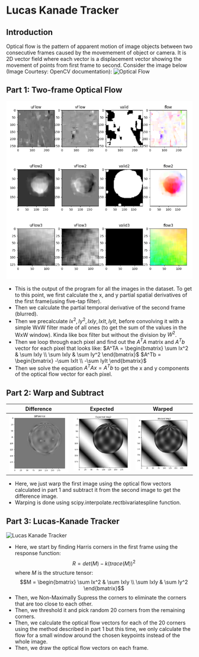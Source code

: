 # Lucas Kanade Tracker

## Introduction

Optical flow is the pattern of apparent motion of image objects between two consecutive frames caused by the movemement of object or camera. It is 2D vector field where each vector is a displacement vector showing the movement of points from first frame to second. Consider the image below (Image Courtesy: OpenCV documentation):
![Optical Flow](https://docs.opencv.org/3.4.0/optical_flow_basic1.jpg)

## Part 1: Two-frame Optical Flow

![Two Frame Optical Flow](/Outputs/Part1All.png)

- This is the output of the program for all the images in the dataset. To get to this point, we first calculate the x, and y partial spatial derivatives of the first frame(using five-tap filter).
- Then we calculate the partial temporal derivative of the second frame (blurred).
- Then we precalculate $Ix^2, Iy^2, IxIy, IxIt, IyIt,$ before convolving it with a simple WxW filter made of all ones (to get the sum of the values in the WxW window). Kinda like box filter but without the division by $W^2$.
- Then we loop through each pixel and find out the $A^TA$ matrix and $A^Tb$ vector for each pixel that looks like: 
$A^TA = \begin{bmatrix} \sum Ix^2 & \sum IxIy \\ \sum IxIy & \sum Iy^2 \end{bmatrix}$
$A^Tb = \begin{bmatrix} -\sum IxIt \\ -\sum IyIt \end{bmatrix}$
- Then we solve the equation $A^TAx = A^Tb$ to get the x and y components of the optical flow vector for each pixel.

## Part 2: Warp and Subtract

<!-- Make table for 3 images -->

| Difference                                         | Expected                                         | Warped                                         |
| -------------------------------------------------- | ------------------------------------------------ | ---------------------------------------------- |
| ![Warp and Subtract](/Outputs/Part2Difference.png) | ![Warp and Subtract](/Outputs/Part2Expected.png) | ![Warp and Subtract](/Outputs/Part2Warped.png) |

- Here, we just warp the first image using the optical flow vectors calculated in part 1 and subtract it from the second image to get the difference image.
- Warping is done using scipy.interpolate.rectbivariatespline function.

## Part 3: Lucas-Kanade Tracker

![Lucas Kanade Tracker](/Outputs/Part3.gif)

- Here, we start by finding Harris corners in the first frame using the response function: $$R = det(M) - k(trace(M))^2$$ where $M$ is the structure tensor: $$M = \begin{bmatrix} \sum Ix^2 & \sum IxIy \\ \sum IxIy & \sum Iy^2 \end{bmatrix}$$
- Then, we Non-Maximally Supress the corners to eliminate the corners that are too close to each other.
- Then, we threshold it and pick random 20 corners from the remaining corners.
- Then, we calculate the optical flow vectors for each of the 20 corners using the method described in part 1 but this time, we only calculate the flow for a small window around the chosen keypoints instead of the whole image.
- Then, we draw the optical flow vectors on each frame.
